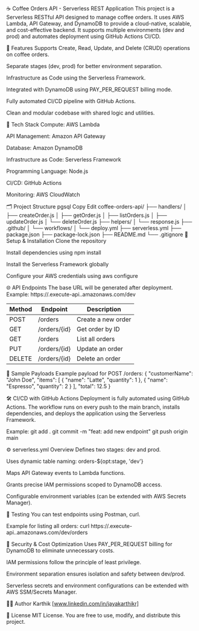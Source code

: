 ☕ Coffee Orders API - Serverless REST Application
This project is a Serverless RESTful API designed to manage coffee orders. It uses AWS Lambda, API Gateway, and DynamoDB to provide a cloud-native, scalable, and cost-effective backend. It supports multiple environments (dev and prod) and automates deployment using GitHub Actions CI/CD.

📌 Features
Supports Create, Read, Update, and Delete (CRUD) operations on coffee orders.

Separate stages (dev, prod) for better environment separation.

Infrastructure as Code using the Serverless Framework.

Integrated with DynamoDB using PAY_PER_REQUEST billing mode.

Fully automated CI/CD pipeline with GitHub Actions.

Clean and modular codebase with shared logic and utilities.

🧱 Tech Stack
Compute: AWS Lambda

API Management: Amazon API Gateway

Database: Amazon DynamoDB

Infrastructure as Code: Serverless Framework

Programming Language: Node.js

CI/CD: GitHub Actions

Monitoring: AWS CloudWatch

🗂️ Project Structure
pgsql
Copy
Edit
coffee-orders-api/
├── handlers/
│   ├── createOrder.js
│   ├── getOrder.js
│   ├── listOrders.js
│   ├── updateOrder.js
│   └── deleteOrder.js
├── helpers/
│   └── response.js
├── .github/
│   └── workflows/
│       └── deploy.yml
├── serverless.yml
├── package.json
├── package-lock.json
├── README.md
└── .gitignore
🔧 Setup & Installation
Clone the repository

Install dependencies using npm install

Install the Serverless Framework globally

Configure your AWS credentials using aws configure


🌐 API Endpoints
The base URL will be generated after deployment. Example: https://<api-id>.execute-api.<region>.amazonaws.com/dev

| Method | Endpoint     | Description        |
| ------ | ------------ | ------------------ |
| POST   | /orders      | Create a new order |
| GET    | /orders/{id} | Get order by ID    |
| GET    | /orders      | List all orders    |
| PUT    | /orders/{id} | Update an order    |
| DELETE | /orders/{id} | Delete an order    |


📘 Sample Payloads
Example payload for POST /orders:
{
  "customerName": "John Doe",
  "items": [
    { "name": "Latte", "quantity": 1 },
    { "name": "Espresso", "quantity": 2 }
  ],
  "total": 12.5
}

🛠️ CI/CD with GitHub Actions
Deployment is fully automated using GitHub Actions. The workflow runs on every push to the main branch, installs dependencies, and deploys the application using the Serverless Framework.

Example:
git add .
git commit -m "feat: add new endpoint"
git push origin main

⚙️ serverless.yml Overview
Defines two stages: dev and prod.

Uses dynamic table naming: orders-${opt:stage, 'dev'}

Maps API Gateway events to Lambda functions.

Grants precise IAM permissions scoped to DynamoDB access.

Configurable environment variables (can be extended with AWS Secrets Manager).

🧪 Testing
You can test endpoints using Postman, curl.

Example for listing all orders:
curl https://<api-id>.execute-api.<region>.amazonaws.com/dev/orders

🔐 Security & Cost Optimization
Uses PAY_PER_REQUEST billing for DynamoDB to eliminate unnecessary costs.

IAM permissions follow the principle of least privilege.

Environment separation ensures isolation and safety between dev/prod.

Serverless secrets and environment configurations can be extended with AWS SSM/Secrets Manager.

👨‍💻 Author
Karthik
[www.linkedin.com/in/jayakarthikr]

📄 License
MIT License. You are free to use, modify, and distribute this project.